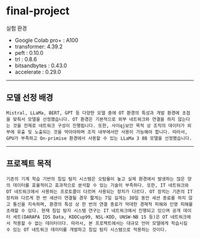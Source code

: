 # final-project

실험 환경
- Google Colab pro+ : A100
- transformer: 4.39.2
- peft : 0.10.0
- trl : 0.8.6
- bitsandbytes : 0.43.0
- accelerate : 0.29.0

***

## 모델 선정 배경
    Mistral, LLaMa, BERT, GPT 등 다양한 모델 중에 OT 환경의 특성과 개발 환경에 초점을 맞춰서 모델을 선정했습니다. OT 환경은 기본적으로 외부 네트워크와 연결을 하지 않는다는 것을 전제로 네트워크 구성이 진행됩니다. 또한, 사이qj보안 목적 상 조직의 데이터가 외부에 유출 및 노출되는 것을 막아야하며 조직 내부에서만 사용이 가능해야 합니다. 따라서, GPU가 부족하고 On-primise 환경에서 사용할 수 있는 LLaMa 3 8B 모델을 선정했습니다.

***

## 프로젝트 목적
    기존의 기계 학습 기반의 침입 탐지 시스템은 오탐율이 높고 실제 환경에서 발생하는 많은 양의 데이터를 효율적이고 효과적으로 분석할 수 있는 기술이 부족하다. 또한, IT 네트워크와 OT 네트워크에서 사용하는 프로토콜이 다르며 사용되는 장치가 다르다. OT 장치는 기존의 IT 장치와 다르게 한 번 세션이 연결될 경우 짧게는 7일 길게는 30일 동안 세션 종료를 하지 않고 통신을 지속하며, 환경의 특성 상 한 번의 연결 종료가 막대한 경제적 피해와 인명 피해를 초래할 수 있다. 현재 침입 탐지 시스템 연구는 IT 네트워크에서 진행되고 있으며 공개 데이터 세트(DARAPA IDS Data, KDDCup99, NSL-KDD, UNSW-NB 15 등)은 OT 네트워크에서 적용할 수 없는 데이터이다. 따라서, 본 프로젝트에서는 대규모 언어 모델에게 학습시킬 수 있는 OT 네트워크 데이터를 개발하고 침입 탐지 시스템으로 적용하는 것이다.
